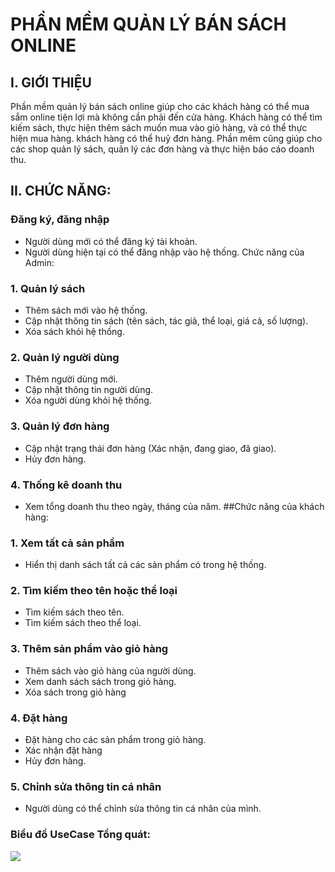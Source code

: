 # PHẦN MỀM QUẢN LÝ BÁN SÁCH ONLINE

## I. GIỚI THIỆU
  Phần mềm quản lý bán sách online giúp cho các khách hàng có thể mua sắm online tiện lợi mà không cần phải đến cửa hàng.
  Khách hàng có thể tìm kiếm sách, thực hiện thêm sách muốn mua vào giỏ hàng, và có thể thực hiện mua hàng. khách hàng có thể huỷ đơn hàng.
  Phần mêm cũng giúp cho các shop quản lý sách, quản lý các đơn hàng và thực hiện báo cáo doanh thu.

## II. CHỨC NĂNG:
### Đăng ký, đăng nhập
- Người dùng mới có thể đăng ký tài khoản.
- Người dùng hiện tại có thể đăng nhập vào hệ thống.
  Chức năng của Admin:
### 1. Quản lý sách
- Thêm sách mới vào hệ thống.
- Cập nhật thông tin sách (tên sách, tác giả, thể loại, giá cả, số lượng).
- Xóa sách khỏi hệ thống.
### 2. Quản lý người dùng
- Thêm người dùng mới.
- Cập nhật thông tin người dùng.
- Xóa người dùng khỏi hệ thống.
### 3. Quản lý đơn hàng
- Cập nhật trạng thái đơn hàng (Xác nhận, đang giao, đã giao).
- Hủy đơn hàng.
### 4. Thống kê doanh thu
- Xem tổng doanh thu theo ngày, tháng của năm.
##Chức năng của khách hàng:
### 1. Xem tất cả sản phẩm
- Hiển thị danh sách tất cả các sản phẩm có trong hệ thống.
### 2. Tìm kiếm theo tên hoặc thể loại
- Tìm kiếm sách theo tên.
- Tìm kiếm sách theo thể loại.
### 3. Thêm sản phẩm vào giỏ hàng
- Thêm sách vào giỏ hàng của người dùng.
- Xem danh sách sách trong giỏ hàng.
- Xóa sách trong giỏ hàng
### 4. Đặt hàng
- Đặt hàng cho các sản phẩm trong giỏ hàng.
- Xác nhận đặt hàng
- Hủy đơn hàng.
### 5. Chỉnh sửa thông tin cá nhân
- Người dùng có thể chỉnh sửa thông tin cá nhân của mình.
### Biểu đồ UseCase Tổng quát:
<img src="link_anh_cua_ban">
